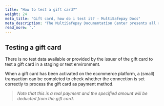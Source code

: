```yaml
---
title: "How to test a gift card?"
weight: 24
meta_title: "Gift card, how do i test it? - MultiSafepay Docs"
meta_description: "The MultiSafepay Documentation Center presents all relevant information about our Plugins and API. You can also find support pages for payment methods, tools and general questions as well as the contact details of our Support and Integration Teams."
read_more: '.'
---
```

## Testing a gift card
There is no test data available or provided by the issuer of the gift card to test a gift card in a staging or test environment.

When a gift card has been activated on the ecommerce platform, a (small) transaction can be completed to check whether the connection is set correctly to process the gift card as payment method.

>_Note that this is a real payment and the specified amount will be deducted from the gift card_.
